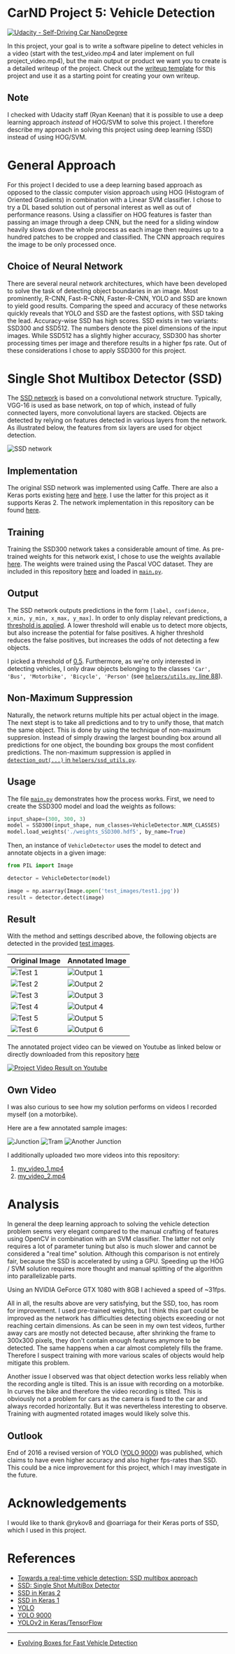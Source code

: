 # CarND Project 5: Vehicle Detection
[![Udacity - Self-Driving Car NanoDegree](https://s3.amazonaws.com/udacity-sdc/github/shield-carnd.svg)](http://www.udacity.com/drive)

In this project, your goal is to write a software pipeline to detect vehicles in a video (start with the test_video.mp4 and later implement on full project_video.mp4), but the main output or product we want you to create is a detailed writeup of the project.  Check out the [writeup template](https://github.com/udacity/CarND-Vehicle-Detection/blob/master/writeup_template.md) for this project and use it as a starting point for creating your own writeup.


## Note

I checked with Udacity staff (Ryan Keenan) that it is possible to use a deep learning approach _instead_ of HOG/SVM to solve this project. I therefore describe my approach in solving this project using deep learning (SSD) instead of using HOG/SVM.

# General Approach

For this project I decided to use a deep learning based approach as opposed to the classic computer vision approach using HOG (Histogram of Oriented Gradients) in combination with a Linear SVM classifier. I chose to try a DL based solution out of personal interest as well as out of performance reasons. Using a classifier on HOG features is faster than passing an image through a deep CNN, but the need for a sliding window heavily slows down the whole process as each image then requires up to a hundred patches to be cropped and classified. The CNN approach requires the image to be only processed once.

## Choice of Neural Network

There are several neural network architectures, which have been developed to solve the task of detecting object boundaries in an image. Most prominently, R-CNN, Fast-R-CNN, Faster-R-CNN, YOLO and SSD are known to yield good results. Comparing the speed and accuracy of these networks quickly reveals that YOLO and SSD are the fastest options, with SSD taking the lead. Accuracy-wise SSD has high scores. SSD exists in two variants: SSD300 and SSD512. The numbers denote the pixel dimensions of the input images. While SSD512 has a slightly higher accuracy, SSD300 has shorter processing times per image and therefore results in a higher fps rate. Out of these considerations I chose to apply SSD300 for this project.


# Single Shot Multibox Detector (SSD)

The [SSD network](https://arxiv.org/abs/1512.02325) is based on a convolutional network structure. Typically, VGG-16 is used as base network, on top of which, instead of fully connected layers, more convolutional layers are stacked. Objects are detected by relying on features detected in various layers from the network. As illustrated below, the features from six layers are used for object detection.

![SSD network](examples/SSD.png)

## Implementation

The original SSD network was implemented using Caffe. There are also a Keras ports existing [here](https://github.com/rykov8/ssd_keras) and [here](https://github.com/oarriaga/single_shot_multibox_detector). I use the latter for this project as it supports Keras 2. The network implementation in this repository can be found [here](helpers/ssd.py).

## Training

Training the SSD300 network takes a considerable amount of time. As pre-trained weights for this network exist, I chose to use the weights available [here](https://github.com/oarriaga/single_shot_multibox_detector/blob/master/trained_models/weights_SSD300.hdf5). The weights were trained using the Pascal VOC dataset. They are included in this repository [here](weights_SSD300.hdf5) and loaded in [`main.py`](main.py#L32).

## Output

The SSD network outputs predictions in the form `[label, confidence, x_min, y_min, x_max, y_max]`. In order to only display relevant predictions, a [threshold is applied](helpers/utils.py#L62). A lower threshold will enable us to detect more objects, but also increase the potential for false positives. A higher threshold reduces the false positives, but increases the odds of not detecting a few objects.

I picked a threshold of [0.5](helpers/utils.py#L40). Furthermore, as we're only interested in detecting vehicles, I only draw objects belonging to the classes `'Car', 'Bus', 'Motorbike', 'Bicycle', 'Person'` (see [`helpers/utils.py`, line 88](helpers/utils.py#L88)).

## Non-Maximum Suppression

Naturally, the network returns multiple hits per actual object in the image. The next stept is to take all predictions and to try to unify those, that match the same object. This is done by using the technique of non-maximum suppresion. Instead of simply drawing the largest bounding box around all predictions for one object, the bounding box groups the most confident predictions. The non-maximum suppression is applied in [`detection_out(...)` in `helpers/ssd_utils.py`](helpers/ssd_utils.py#L187).

## Usage

The file [`main.py`](main.py) demonstrates how the process works. First, we need to create the SSD300 model and load the weights as follows:

```python
input_shape=(300, 300, 3)
model = SSD300(input_shape, num_classes=VehicleDetector.NUM_CLASSES)
model.load_weights('./weights_SSD300.hdf5', by_name=True)
```

Then, an instance of `VehicleDetector` uses the model to detect and annotate objects in a given image:

```python
from PIL import Image

detector = VehicleDetector(model)

image = np.asarray(Image.open('test_images/test1.jpg'))
result = detector.detect(image)
```

## Result

With the method and settings described above, the following objects are detected in the provided [test images](test_images).


| Original Image | Annotated Image |
|----------------|-----------------|
| ![Test 1](test_images/test1.jpg) | ![Output 1](output_images/test1.jpg) |
| ![Test 2](test_images/test2.jpg) | ![Output 2](output_images/test2.jpg) |
| ![Test 3](test_images/test3.jpg) | ![Output 3](output_images/test3.jpg) |
| ![Test 4](test_images/test4.jpg) | ![Output 4](output_images/test4.jpg) |
| ![Test 5](test_images/test5.jpg) | ![Output 5](output_images/test5.jpg) |
| ![Test 6](test_images/test6.jpg) | ![Output 6](output_images/test6.jpg) |


The annotated project video can be viewed on Youtube as linked below or directly downloaded from this repository [here](output_videos/project_video.mp4)

[![Project Video Result on Youtube](http://img.youtube.com/vi/88UvIBJ19gU/0.jpg)](http://www.youtube.com/watch?v=88UvIBJ19gU)


## Own Video

I was also curious to see how my solution performs on videos I recorded myself (on a motorbike).

Here are a few annotated sample images:

![Junction](examples/loth.jpg)
![Tram](examples/bus.jpg)
![Another Junction](examples/bridge.jpg)


I additionally uploaded two more videos into this repository:

1. [my_video_1.mp4](output_videos/my_video_1.mp4)
1. [my_video_2.mp4](output_videos/my_video_2.mp4)


# Analysis

In general the deep learning approach to solving the vehicle detection problem seems very elegant compared to the manual crafting of features using OpenCV in combination with an SVM classifier. The latter not only requires a lot of parameter tuning but also is much slower and cannot be considered a "real time" solution. Although this comparison is not entirely fair, because the SSD is accelerated by using a GPU. Speeding up the HOG / SVM solution requires more thought and manual splitting of the algorithm into parallelizable parts.

Using an NVIDIA GeForce GTX 1080 with 8GB I achieved a speed of ~31fps.

All in all, the results above are very satisfying, but the SSD, too, has room for improvement. I used pre-trained weights, but I think this part could be improved as the network has difficulties detecting objects exceeding or not reaching certain dimensions. As can be seen in my own test videos, further away cars are mostly not detected because, after shrinking the frame to 300x300 pixels, they don't contain enough features anymore to be detected. The same happens when a car almost completely fills the frame. Therefore I suspect training with more various scales of objects would help mitigate this problem.

Another issue I observed was that object detection works less reliably when the recording angle is tilted. This is an issue with recording on a motorbike. In curves the bike and therefore the video recording is tilted. This is obviously not a problem for cars as the camera is fixed to the car and always recorded horizontally. But it was nevertheless interesting to observe. Training with augmented rotated images would likely solve this.

## Outlook

End of 2016 a revised version of YOLO ([YOLO 9000](https://arxiv.org/abs/1612.08242)) was published, which claims to have even higher accuracy and also higher fps-rates than SSD. This could be a nice improvement for this project, which I may investigate in the future.

# Acknowledgements

I would like to thank @rykov8 and @oarriaga for their Keras ports of SSD, which I used in this project.

# References

* [Towards a real-time vehicle detection: SSD multibox approach](https://chatbotslife.com/towards-a-real-time-vehicle-detection-ssd-multibox-approach-2519af2751c)
* [SSD: Single Shot MultiBox Detector](https://arxiv.org/abs/1512.02325)
* [SSD in Keras 2](https://github.com/oarriaga/single_shot_multibox_detector)
* [SSD in Keras 1](https://github.com/rykov8/ssd_keras)
* [YOLO](https://pjreddie.com/darknet/yolo/)
* [YOLO 9000](https://arxiv.org/abs/1612.08242)
* [YOLOv2 in Keras/TensorFlow](https://github.com/allanzelener/YAD2K)
---
* [Evolving Boxes for Fast Vehicle Detection](https://arxiv.org/abs/1702.00254)
